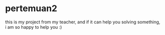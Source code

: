 # pertemuan2
this is my project from my teacher, and if it can help you solving something, i am so happy to help you :)
